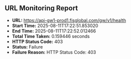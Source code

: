 ## URL Monitoring Report

- **URL:** https://api-gw1-prod1.fisglobal.com/gw/v1/health
- **Start Time:** 2025-08-11T17:22:51.853020
- **End Time:** 2025-08-11T17:22:52.012466
- **Total Time Taken:** 0.159446 seconds
- **HTTP Status Code:** 403
- **Status:** Failure
- **Failure Reason:** HTTP Status Code: 403
